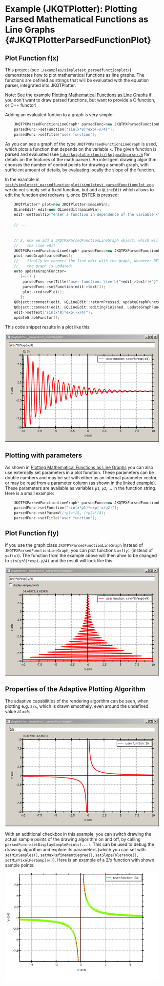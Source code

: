 # Example (JKQTPlotter): Plotting Parsed Mathematical Functions as Line Graphs {#JKQTPlotterParsedFunctionPlot}
## Plot Function f(x)
This project (see `./examples/simpletest_parsedfunctionplot/`) demonstrates how to plot mathematical functions as line graphs. The functions are defined as strings that will be evaluated with the equation parser, integrated into JKQTPlotter. 

Note: See the example [Plotting Mathematical Functions as Line Graphs](../simpletest_functionplot) if you don't want to draw parsed functions, but want to provide a C function, or C++ functor!

Adding an evaluated funtion to a graph is very simple: 
```.cpp
    JKQTPXParsedFunctionLineGraph* parsedFunc=new JKQTPXParsedFunctionLineGraph(plot);
    parsedFunc->setFunction("sin(x*8)*exp(-x/4)");
    parsedFunc->setTitle("user function");
```
As you can see a graph of the type `JKQTPXParsedFunctionLineGraph` is used, which plots a function that depends on the variable `x`. The given function is parsed and evaluated (see [`lib/jkqtplottertools/jkqtpmathparser.h`](https://github.com/jkriege2/JKQTPlotter/blob/master/lib/jkqtplottertools/jkqtpmathparser.h) for details on the features of the math parser). An intelligent drawing algorithm chooses the number of control points for drawing a smooth graph, with sufficient amount of details, by evaluating locally the slope of the function.

In the example in [`test/simpletest_parsedfunctionplot/simpletest_parsedfunctionplot.cpp`](../simpletest_parsedfunctionplot/simpletest_parsedfunctionplot.cpp) we do not simply set a fixed function, but add a `QLineEdit` which allows to edit the function and redraws it, once ENTER is pressed:
```.cpp
    JKQTPlotter* plot=new JKQTPlotter(&mainWin);
    QLineEdit* edit=new QLineEdit(&mainWin);
    edit->setToolTip("enter a function in dependence of the variable <tt>x</tt> and press ENTER to update the graph");
    
    // ...
    
    
    // 2. now we add a JKQTPXParsedFunctionLineGraph object, which will draw the function from
    //    the line edit
    JKQTPXParsedFunctionLineGraph* parsedFunc=new JKQTPXParsedFunctionLineGraph(plot);
    plot->addGraph(parsedFunc);
    //    finally we connect the line edit with the graph, whenever RETURN is pressed,
    //    the graph is updated:
    auto updateGraphFunctor=
       [=]() {
        parsedFunc->setTitle("user function: \\verb{"+edit->text()+"}");
        parsedFunc->setFunction(edit->text());
        plot->redrawPlot();
       };
    QObject::connect(edit, &QLineEdit::returnPressed, updateGraphFunctor);
    QObject::connect(edit, &QLineEdit::editingFinished, updateGraphFunctor);
    edit->setText("sin(x*8)*exp(-x/4)");
    updateGraphFunctor();
```


This code snippet results in a plot like this:

![jkqtplotter_simpletest_parsedfunctionplot](../../screenshots/jkqtplotter_simpletest_parsedfunctionplot.png)

## Plotting with parameters
As shown in [Plotting Mathematical Functions as Line Graphs](../simpletest_functionplot) you can also use externally set parameters in a plot function. These parameters can be double numbers and may be set with either as an internal parameter vector, or may be read from a parameter column (as shown in the [linked example](../simpletest_functionplot)). These parameters are available as variables `p1`, `p2`, ... in the function string. Here is a small example:

```.cpp
    JKQTPXParsedFunctionLineGraph* parsedFunc=new JKQTPXParsedFunctionLineGraph(plot);
    parsedFunc->setFunction("sin(x*p1)*exp(-x/p2)");
    parsedFunc->setParamV(/*p1=*/8, /*p2=*/4);
    parsedFunc->setTitle("user function");
```

## Plot Function f(y)
If you use the graph class `JKQTPYParsedFunctionLineGraph` instead of `JKQTPXParsedFunctionLineGraph`, you can plot functions `x=f(y)` (instead of `y=f(x)`). The function from the example above will then ahve to be changed to `sin(y*8)*exp(-y/4)` and the result will look like this:

![jkqtplotter_simpletest_parsedfunctionplot_fy](../../screenshots/jkqtplotter_simpletest_parsedfunctionplot_fy.png)


## Properties of the Adaptive Plotting Algorithm
The adaptive capabilities of the rendering algorithm can be seen, when plotting e.g. `2/x`, which is drawn smoothely, even around the undefined value at `x=0`:

![jkqtplotter_simpletest_parsedfunctionplot_2overx.png](../../screenshots/jkqtplotter_simpletest_parsedfunctionplot_2overx.png)

With an additional checkbox in this example, you can switch drawing the actual sample points of the drawing algorithm on and off, by calling `parsedFunc->setDisplaySamplePoints(...)`. This can be used to debug the drawing algorithm and explore its parameters (which you can set with `setMinSamples()`, `setMaxRefinementDegree()`, `setSlopeTolerance()`, `setMinPixelPerSample()`). Here is an example of a 2/x function with shown sample points:

![jkqtplotter_simpletest_parsedfunctionplot_2overx_samplepoints.png](../../screenshots/jkqtplotter_simpletest_parsedfunctionplot_2overx_samplepoints.png)


